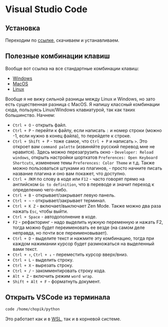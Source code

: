 # Visual Studio Code

## Установка

Переходим по [ссылке](https://code.visualstudio.com/), скачиваем и устанавливаем.

## Полезные комбинации клавиш

Вообще вот ссылка на все стандартные комбинации клавиш:
- [Windows](https://code.visualstudio.com/shortcuts/keyboard-shortcuts-windows.pdf)
- [MacOS](https://code.visualstudio.com/shortcuts/keyboard-shortcuts-macos.pdf)
- [Linux](https://code.visualstudio.com/shortcuts/keyboard-shortcuts-linux.pdf)

Вообще я не вижу сильной разницы между Linux и Windows, но зато есть существенная разница с MacOS. Я напишу классный комбинации сюда, пользуясь Linux/Windows клавиатурой, так как таких большинство. Начнем:
- `Ctrl + O` - открыть файл.
- `Ctrl + P` - перейти к файлу, если написать `:` и номер строки (можно -1, если нужно в конец файла), то перейдете к строке.
- `Ctrl + Shift + P` - тоже самое, что `Ctrl + P` и написать `>`. Это откроет вам `command palette` (извиняйте русский перевод мне не нравится). Здесь можно перезагрузить окно - `Developer: Reload windows`, открыть настройки шорткатов `Preferences: Open Keyboard Shortcuts`, изменение темы `Preferences: Color Theme` и т.д. Также можно пользоваться штуками из плагинов, - просто начните писать название плагина и оно вам покажет, что доступно.
- `Ctrl + ЛКМ` по слову в коде или `F12` - часто говорят прямо на английском `Go to definition`, что в переводе и значит переход к определению чего-либо.
- `Ctrl + B` - открывает/закрывает левую панель.
- `Ctrl + ~` - открывает/закрывает терминал.
- `Ctrl + K Z` - включает/выключает Zen Mode. Также можно два раза нажать `Esc`, чтобы выйти.
- `Ctrl + Space` - автодополнение в коде.
- `F2` - рефакторинг - надо выделить нужную переменную и нажать F2, тогда можно будет переименовать ее везде (на самом деле неправда, но почти все переименовывает).
- `Ctrl + D` - выделите текст и нажмите эту комбинацию, тогда при каждом нажимании курсор будет размножаться на выделенный вами текст.
- `Ctrl + ↑`, `Ctrl + ↓` - переместить курсор вверх/вниз.
- `Ctrl + L` - выделить строку.
- `Ctrl + X` - вырезать строку.
- `Ctrl + /` - закомментировать строку кода.
- `Alt + Z` - включить режим `word wrap`.
- `Shift + Alt + F` - форматнуть документ.

## Открыть VSCode из терминала

```bash
code /home/chopik/python
```

Это работает как и в [WSL](wsl.md), так и в корневой системе.
